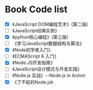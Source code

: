 # Book Code list
- [x] 《JavaScript DOM编程艺术》(第二版)
- [ ] 《JavaScript经典实例》
- [x] 《python核心编程》(第三版)
- [ ] 《学习JavaScript数据结构与算法》
- [x] 《Node初学者入门》
- [ ] 《ECMAScript 6 入门》
- [x] 《Node.JS开发指南》
- [ ] 《JavaScript设计模式与开发实践》
- [ ] 《Node.js 实战》--Node.js in Action
- [x] 《了不起的Node.js》
